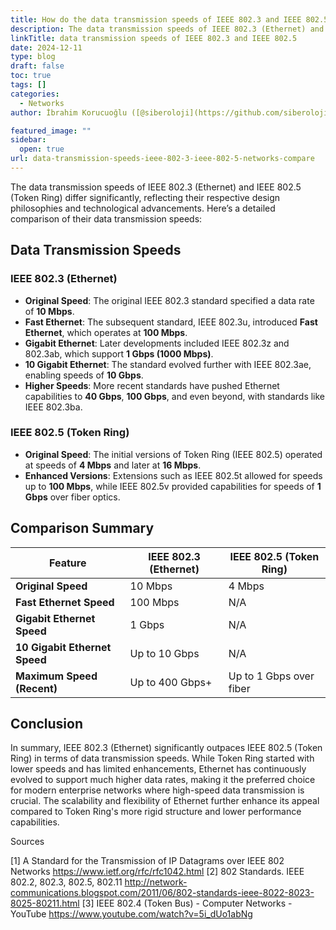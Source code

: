 ```yaml
---
title: How do the data transmission speeds of IEEE 802.3 and IEEE 802.5 networks compare
description: The data transmission speeds of IEEE 802.3 (Ethernet) and IEEE 802.5 (Token Ring) differ significantly, reflecting their respective design philosophies and technological advancements.
linkTitle: data transmission speeds of IEEE 802.3 and IEEE 802.5
date: 2024-12-11
type: blog
draft: false
toc: true
tags: []
categories:
  - Networks
author: İbrahim Korucuoğlu ([@siberoloji](https://github.com/siberoloji))

featured_image: ""
sidebar:
  open: true
url: data-transmission-speeds-ieee-802-3-ieee-802-5-networks-compare
---
```

The data transmission speeds of IEEE 802.3 (Ethernet) and IEEE 802.5 (Token Ring) differ significantly, reflecting their respective design philosophies and technological advancements. Here’s a detailed comparison of their data transmission speeds:

## Data Transmission Speeds

### IEEE 802.3 (Ethernet)

- **Original Speed**: The original IEEE 802.3 standard specified a data rate of **10 Mbps**.
- **Fast Ethernet**: The subsequent standard, IEEE 802.3u, introduced **Fast Ethernet**, which operates at **100 Mbps**.
- **Gigabit Ethernet**: Later developments included IEEE 802.3z and 802.3ab, which support **1 Gbps (1000 Mbps)**.
- **10 Gigabit Ethernet**: The standard evolved further with IEEE 802.3ae, enabling speeds of **10 Gbps**.
- **Higher Speeds**: More recent standards have pushed Ethernet capabilities to **40 Gbps**, **100 Gbps**, and even beyond, with standards like IEEE 802.3ba.

### IEEE 802.5 (Token Ring)

- **Original Speed**: The initial versions of Token Ring (IEEE 802.5) operated at speeds of **4 Mbps** and later at **16 Mbps**.
- **Enhanced Versions**: Extensions such as IEEE 802.5t allowed for speeds up to **100 Mbps**, while IEEE 802.5v provided capabilities for speeds of **1 Gbps** over fiber optics.

## Comparison Summary

| Feature                       | IEEE 802.3 (Ethernet)               | IEEE 802.5 (Token Ring)              |
|-------------------------------|--------------------------------------|---------------------------------------|
| **Original Speed**            | 10 Mbps                             | 4 Mbps                               |
| **Fast Ethernet Speed**       | 100 Mbps                            | N/A                                   |
| **Gigabit Ethernet Speed**    | 1 Gbps                              | N/A                                   |
| **10 Gigabit Ethernet Speed** | Up to 10 Gbps                       | N/A                                   |
| **Maximum Speed (Recent)**    | Up to 400 Gbps+                     | Up to 1 Gbps over fiber              |

## Conclusion

In summary, IEEE 802.3 (Ethernet) significantly outpaces IEEE 802.5 (Token Ring) in terms of data transmission speeds. While Token Ring started with lower speeds and has limited enhancements, Ethernet has continuously evolved to support much higher data rates, making it the preferred choice for modern enterprise networks where high-speed data transmission is crucial. The scalability and flexibility of Ethernet further enhance its appeal compared to Token Ring's more rigid structure and lower performance capabilities.

Sources

[1] A Standard for the Transmission of IP Datagrams over IEEE 802 Networks <https://www.ietf.org/rfc/rfc1042.html>
[2] 802 Standards. IEEE 802.2, 802.3, 802.5, 802.11 <http://network-communications.blogspot.com/2011/06/802-standards-ieee-8022-8023-8025-80211.html>
[3] IEEE 802.4 (Token Bus) - Computer Networks - YouTube <https://www.youtube.com/watch?v=5i_dUo1abNg>
